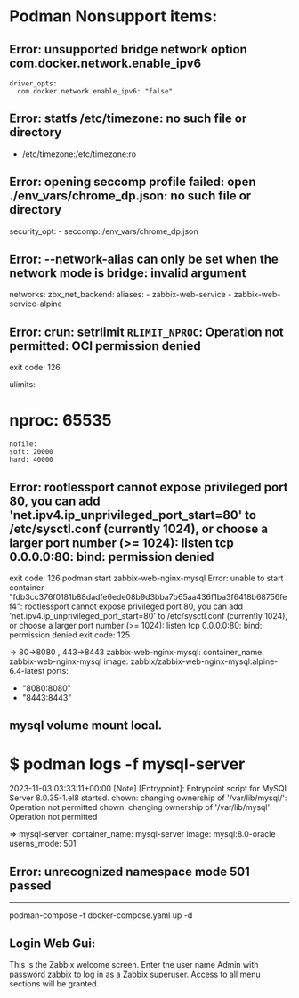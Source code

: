 # Podman Nonsupport items:

## Error: unsupported bridge network option com.docker.network.enable_ipv6

    driver_opts:
      com.docker.network.enable_ipv6: "false"

## Error: statfs /etc/timezone: no such file or directory

   - /etc/timezone:/etc/timezone:ro

## Error: opening seccomp profile failed: open ./env_vars/chrome_dp.json: no such file or directory

   security_opt:
    - seccomp:./env_vars/chrome_dp.json

## Error: --network-alias can only be set when the network mode is bridge: invalid argument

  networks:
   zbx_net_backend:
    aliases:
     - zabbix-web-service
     - zabbix-web-service-alpine

## Error: crun: setrlimit `RLIMIT_NPROC`: Operation not permitted: OCI permission denied
  exit code: 126

  ulimits:
#   nproc: 65535
    nofile:
    soft: 20000
    hard: 40000

## Error: rootlessport cannot expose privileged port 80, you can add 'net.ipv4.ip_unprivileged_port_start=80' to /etc/sysctl.conf (currently 1024), or choose a larger port number (>= 1024): listen tcp 0.0.0.0:80: bind: permission denied
  exit code: 126
  podman start zabbix-web-nginx-mysql
  Error: unable to start container "fdb3cc376f0181b88dadfe6ede08b9d3bba7b65aa436f1ba3f6418b68756fef4": rootlessport cannot expose privileged port 80, you can add 'net.ipv4.ip_unprivileged_port_start=80' to /etc/sysctl.conf (currently 1024), or choose a larger port number (>= 1024): listen tcp 0.0.0.0:80: bind: permission denied
  exit code: 125

-> 80->8080 , 443->8443
 zabbix-web-nginx-mysql:
  container_name: zabbix-web-nginx-mysql
  image: zabbix/zabbix-web-nginx-mysql:alpine-6.4-latest
  ports:
   - "8080:8080"
   - "8443:8443"

## mysql volume mount local.

# $ podman logs -f mysql-server
2023-11-03 03:33:11+00:00 [Note] [Entrypoint]: Entrypoint script for MySQL Server 8.0.35-1.el8 started.
chown: changing ownership of '/var/lib/mysql/': Operation not permitted
chown: changing ownership of '/var/lib/mysql': Operation not permitted

=>
  mysql-server:
  container_name: mysql-server
  image: mysql:8.0-oracle
  userns_mode: 501

## Error: unrecognized namespace mode 501 passed


----

podman-compose -f docker-compose.yaml up -d

## Login Web Gui:

This is the Zabbix welcome screen. Enter the user name Admin with password zabbix to log in as a Zabbix superuser. Access to all menu sections will be granted.

